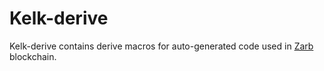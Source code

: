 # Kelk-derive

Kelk-derive contains derive macros for auto-generated code used in [Zarb](https://zarb.network/) blockchain.
